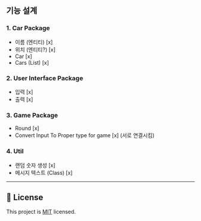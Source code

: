 ## 기능 설계

### 1. Car Package

- 이름 (엔티티) [x]
- 위치 (엔티티?) [x]
- Car         [x]
- Cars (List) [x]

### 2. User Interface Package

- 입력 [x]
- 출력 [x]

### 3. Game Package

- Round [x]
- Convert Input To Proper type for game [x] (서로 연결시킴)

### 4. Util

- 랜덤 숫자 생성 [x]
- 메시지 텍스트 (Class) [x]

---

## 📝 License

This project is [MIT](https://github.com/woowacourse/java-racingcar-precourse/blob/master/LICENSE) licensed.

